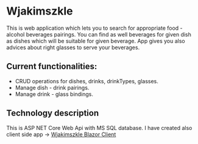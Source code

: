 # Wjakimszkle

This is web application which lets you to search for appropriate food - alcohol beverages pairings. You can find as well beverages for given dish as dishes which will be suitable for given beverage. App gives you also advices about right glasses to serve your beverages.

## Current functionalities:

* CRUD operations for dishes, drinks, drinkTypes, glasses.
* Manage dish - drink pairings.
* Manage drink - glass bindings.

## Technology description

This is ASP NET Core Web Api with MS SQL database. I have created also client side app -> [Wjakimszkle Blazor Client](https://github.com/bjare21/WJSBlazorApp)

